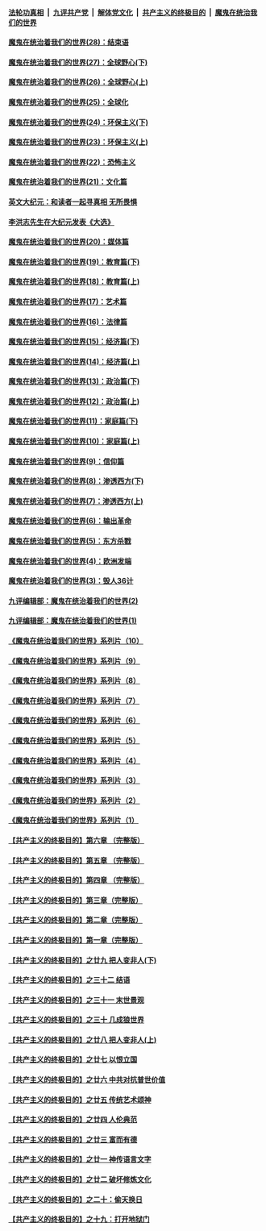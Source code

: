 ####  [法轮功真相](../../../../basic/blob/master/README.md?t=02180631) &nbsp;|&nbsp; [九评共产党](../../../../9ping.md/blob/master/README.md?t=02180631) &nbsp;|&nbsp; [解体党文化](../../../../jtdwh.md/blob/master/README.md?t=02180631)  &nbsp;|&nbsp; [共产主义的终极目的](../../../../gczydzjmd.md/blob/master/README.md?t=02180631) &nbsp;|&nbsp; [魔鬼在统治我们的世界](../../../../mgztzwmdsj.md/blob/master/README.md?t=02180631) 

#### [魔鬼在统治着我们的世界(28)：结束语](../pages/nsc422/n10936246.md?t=02180631) 

#### [魔鬼在统治着我们的世界(27)：全球野心(下)](../pages/nsc422/n10928319.md?t=02180631) 

#### [魔鬼在统治着我们的世界(26)：全球野心(上)](../pages/nsc422/n10900318.md?t=02180631) 

#### [魔鬼在统治着我们的世界(25)：全球化](../pages/nsc422/n10788205.md?t=02180631) 

#### [魔鬼在统治着我们的世界(24)：环保主义(下)](../pages/nsc422/n10695307.md?t=02180631) 

#### [魔鬼在统治着我们的世界(23)：环保主义(上)](../pages/nsc422/n10688613.md?t=02180631) 

#### [魔鬼在统治着我们的世界(22)：恐怖主义](../pages/nsc422/n10614727.md?t=02180631) 

#### [魔鬼在统治着我们的世界(21)：文化篇](../pages/nsc422/n10597706.md?t=02180631) 

#### [英文大纪元：和读者一起寻真相 无所畏惧](../pages/nsc422/n12542027.md?t=02180631) 

#### [李洪志先生在大纪元发表《大选》](../pages/nsc422/n12534746.md?t=02180631) 

#### [魔鬼在统治着我们的世界(20)：媒体篇](../pages/nsc422/n10586579.md?t=02180631) 

#### [魔鬼在统治着我们的世界(19)：教育篇(下)](../pages/nsc422/n10564808.md?t=02180631) 

#### [魔鬼在统治着我们的世界(18)：教育篇(上)](../pages/nsc422/n10526970.md?t=02180631) 

#### [魔鬼在统治着我们的世界(17)：艺术篇](../pages/nsc422/n10499093.md?t=02180631) 

#### [魔鬼在统治着我们的世界(16)：法律篇](../pages/nsc422/n10485969.md?t=02180631) 

#### [魔鬼在统治着我们的世界(15)：经济篇(下)](../pages/nsc422/n10469975.md?t=02180631) 

#### [魔鬼在统治着我们的世界(14)：经济篇(上)](../pages/nsc422/n10457370.md?t=02180631) 

#### [魔鬼在统治着我们的世界(13)：政治篇(下)](../pages/nsc422/n10448270.md?t=02180631) 

#### [魔鬼在统治着我们的世界(12)：政治篇(上)](../pages/nsc422/n10444576.md?t=02180631) 

#### [魔鬼在统治着我们的世界(11)：家庭篇(下)](../pages/nsc422/n10440961.md?t=02180631) 

#### [魔鬼在统治着我们的世界(10)：家庭篇(上)](../pages/nsc422/n10435448.md?t=02180631) 

#### [魔鬼在统治着我们的世界(9)：信仰篇](../pages/nsc422/n10432159.md?t=02180631) 

#### [魔鬼在统治着我们的世界(8)：渗透西方(下)](../pages/nsc422/n10429603.md?t=02180631) 

#### [魔鬼在统治着我们的世界(7)：渗透西方(上)](../pages/nsc422/n10426013.md?t=02180631) 

#### [魔鬼在统治着我们的世界(6)：输出革命](../pages/nsc422/n10421536.md?t=02180631) 

#### [魔鬼在统治着我们的世界(5)：东方杀戮](../pages/nsc422/n10417707.md?t=02180631) 

#### [魔鬼在统治着我们的世界(4)：欧洲发端](../pages/nsc422/n10414890.md?t=02180631) 

#### [魔鬼在统治着我们的世界(3)：毁人36计](../pages/nsc422/n10411583.md?t=02180631) 

#### [九评编辑部：魔鬼在统治着我们的世界(2)](../pages/nsc422/n10410036.md?t=02180631) 

#### [九评编辑部：魔鬼在统治着我们的世界(1)](../pages/nsc422/n10406825.md?t=02180631) 

#### [《魔鬼在统治着我们的世界》系列片（10）](../pages/nsc422/n12292670.md?t=02180631) 

#### [《魔鬼在统治着我们的世界》系列片（9）](../pages/nsc422/n12290859.md?t=02180631) 

#### [《魔鬼在统治着我们的世界》系列片（8）](../pages/nsc422/n12287445.md?t=02180631) 

#### [《魔鬼在统治着我们的世界》系列片（7）](../pages/nsc422/n12283425.md?t=02180631) 

#### [《魔鬼在统治着我们的世界》系列片（6）](../pages/nsc422/n12282314.md?t=02180631) 

#### [《魔鬼在统治着我们的世界》系列片（5）](../pages/nsc422/n12281419.md?t=02180631) 

#### [《魔鬼在统治着我们的世界》系列片（4）](../pages/nsc422/n12274024.md?t=02180631) 

#### [《魔鬼在统治着我们的世界》系列片（3）](../pages/nsc422/n12271322.md?t=02180631) 

#### [《魔鬼在统治着我们的世界》系列片（2）](../pages/nsc422/n12269049.md?t=02180631) 

#### [《魔鬼在统治着我们的世界》系列片（1）](../pages/nsc422/n12267575.md?t=02180631) 

#### [【共产主义的终极目的】第六章 （完整版）](../pages/nsc422/n11428913.md?t=02180631) 

#### [【共产主义的终极目的】第五章 （完整版）](../pages/nsc422/n11428912.md?t=02180631) 

#### [【共产主义的终极目的】第四章 （完整版）](../pages/nsc422/n11428907.md?t=02180631) 

#### [【共产主义的终极目的】第三章（完整版）](../pages/nsc422/n11428848.md?t=02180631) 

#### [【共产主义的终极目的】第二章（完整版）](../pages/nsc422/n11428831.md?t=02180631) 

#### [【共产主义的终极目的】第一章（完整版）](../pages/nsc422/n11417651.md?t=02180631) 

#### [【共产主义的终极目的】之廿九 把人变非人(下)](../pages/nsc422/n11344140.md?t=02180631) 

#### [【共产主义的终极目的】之三十二 结语](../pages/nsc422/n11360535.md?t=02180631) 

#### [【共产主义的终极目的】之三十一 末世景观](../pages/nsc422/n11351129.md?t=02180631) 

#### [【共产主义的终极目的】之三十 几成狼世界](../pages/nsc422/n11348280.md?t=02180631) 

#### [【共产主义的终极目的】之廿八 把人变非人(上)](../pages/nsc422/n11340492.md?t=02180631) 

#### [【共产主义的终极目的】之廿七 以恨立国](../pages/nsc422/n11336944.md?t=02180631) 

#### [【共产主义的终极目的】之廿六 中共对抗普世价值](../pages/nsc422/n11324785.md?t=02180631) 

#### [【共产主义的终极目的】之廿五 传统艺术颂神](../pages/nsc422/n11296396.md?t=02180631) 

#### [【共产主义的终极目的】之廿四 人伦典范](../pages/nsc422/n11296397.md?t=02180631) 

#### [【共产主义的终极目的】之廿三 富而有德](../pages/nsc422/n11283598.md?t=02180631) 

#### [【共产主义的终极目的】之廿一 神传语言文字](../pages/nsc422/n11263265.md?t=02180631) 

#### [【共产主义的终极目的】之廿二 破坏修炼文化](../pages/nsc422/n11245728.md?t=02180631) 

#### [【共产主义的终极目的】之二十：偷天换日](../pages/nsc422/n11238846.md?t=02180631) 

#### [【共产主义的终极目的】之十九：打开地狱门](../pages/nsc422/n11206376.md?t=02180631) 

